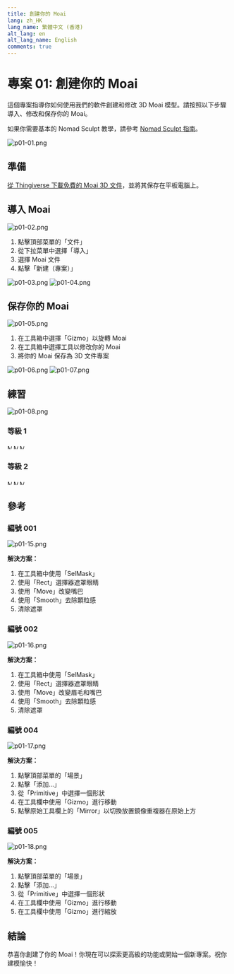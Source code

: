 ```yaml
---
title: 創建你的 Moai
lang: zh_HK
lang_name: 繁體中文 (香港)
alt_lang: en
alt_lang_name: English
comments: true
---
```


# 專案 01: 創建你的 Moai

這個專案指導你如何使用我們的軟件創建和修改 3D Moai 模型。請按照以下步驟導入、修改和保存你的 Moai。

如果你需要基本的 Nomad Sculpt 教學，請參考 [Nomad Sculpt 指南](../resources/NomadSculpt/index.md)。

![p01-01.png](images/P01-01.jpg)

## 準備

[從 Thingiverse 下載免費的 Moai 3D 文件](https://www.thingiverse.com/thing:144668)，並將其保存在平板電腦上。

## 導入 Moai

![p01-02.png](images/P01-02.jpg)

1. 點擊頂部菜單的「文件」
2. 從下拉菜單中選擇「導入」
3. 選擇 Moai 文件
4. 點擊「新建（專案）」

![p01-03.png](images/P01-03.jpg)
![p01-04.png](images/P01-04.jpg)

## 保存你的 Moai

![p01-05.png](images/P01-05.jpg)

1. 在工具箱中選擇「Gizmo」以旋轉 Moai
2. 在工具箱中選擇工具以修改你的 Moai
3. 將你的 Moai 保存為 3D 文件專案

![p01-06.png](images/P01-06.jpg)
![p01-07.png](images/P01-07.jpg)

## 練習

![p01-08.png](images/P01-08.jpg)

### 等級 1

<div class="image-grid">
    <img src="./images/P01-09.jpg" alt="Moai 示例 9" width="10" />
    <img src="./images/P01-10.jpg" alt="Moai 示例 10" width="10" />
    <img src="./images/P01-11.jpg" alt="Moai 示例 11" width="10" />
</div>

### 等級 2

<div class="image-grid">
    <img src="./images/P01-12.jpg" alt="Moai 示例 12" width="10" />
    <img src="./images/P01-13.jpg" alt="Moai 示例 13" width="10" />
    <img src="./images/P01-14.jpg" alt="Moai 示例 14" width="10" />
</div>

## 參考

### 編號 001

![p01-15.png](images/P01-15.jpg)

**解決方案：**

1. 在工具箱中使用「SelMask」
2. 使用「Rect」選擇器遮罩眼睛
3. 使用「Move」改變嘴巴
4. 使用「Smooth」去除顆粒感
5. 清除遮罩

### 編號 002

![p01-16.png](images/P01-16.jpg)

**解決方案：**

1. 在工具箱中使用「SelMask」
2. 使用「Rect」選擇器遮罩眼睛
3. 使用「Move」改變眉毛和嘴巴
4. 使用「Smooth」去除顆粒感
5. 清除遮罩

### 編號 004

![p01-17.png](images/P01-17.jpg)

**解決方案：**

1. 點擊頂部菜單的「場景」
2. 點擊「添加...」
3. 從「Primitive」中選擇一個形狀
4. 在工具欄中使用「Gizmo」進行移動
5. 點擊原始工具欄上的「Mirror」以切換放置鏡像重複器在原始上方

### 編號 005

![p01-18.png](images/P01-18.jpg)

**解決方案：**

1. 點擊頂部菜單的「場景」
2. 點擊「添加...」
3. 從「Primitive」中選擇一個形狀
4. 在工具欄中使用「Gizmo」進行移動
5. 在工具欄中使用「Gizmo」進行縮放

## 結論

恭喜你創建了你的 Moai！你現在可以探索更高級的功能或開始一個新專案。祝你建模愉快！ 